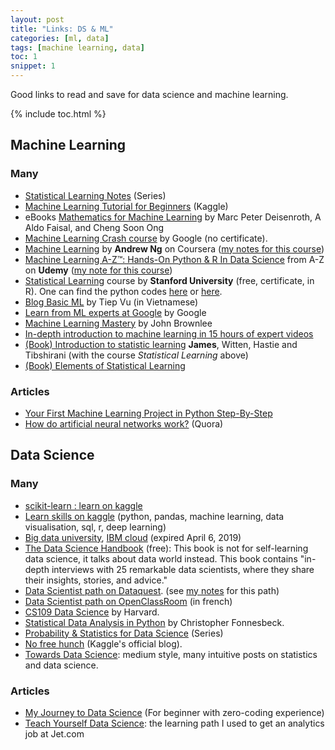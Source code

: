 ```yaml
---
layout: post
title: "Links: DS & ML"
categories: [ml, data]
tags: [machine learning, data]
toc: 1
snippet: 1
---
```


Good links to read and save for data science and machine learning.

{% include toc.html %}

## Machine Learning

### Many

- [Statistical Learning Notes](https://towardsdatascience.com/statistical-learning-notes-series-c8c218102ae0) (Series)
- [Machine Learning Tutorial for Beginners](https://www.kaggle.com/kanncaa1/machine-learning-tutorial-for-beginners) (Kaggle)
- eBooks [Mathematics for Machine Learning](https://mml-book.github.io/) by Marc Peter Deisenroth, A Aldo Faisal, and Cheng Soon Ong
- [Machine Learning Crash course](https://developers.google.com/machine-learning/crash-course/ml-intro) by Google (no certificate).
- [Machine Learning](https://www.coursera.org/learn/machine-learning) by **Andrew Ng** on Coursera ([my notes for this course](/tags#ml-coursera))
- [Machine Learning A-Z™: Hands-On Python & R In Data Science](https://www.udemy.com/machinelearning/) from A-Z on **Udemy** ([my note for this course](/tags#ml-udemy))
- [Statistical Learning](https://lagunita.stanford.edu/courses/HumanitiesSciences/StatLearning/Winter2016/about) course by **Stanford University** (free, certificate, in R). One can find the python codes [here](https://github.com/tdpetrou/Machine-Learning-Books-With-Python/tree/master/Introduction%20to%20Statistical%20Learning) or [here](https://github.com/JWarmenhoven/ISLR-python). 
- [Blog Basic ML](https://machinelearningcoban.com/) by Tiep Vu (in Vietnamese)
- [Learn from ML experts at Google](https://ai.google/education/) by Google
- [Machine Learning Mastery](https://machinelearningmastery.com/start-here/) by John Brownlee
- [In-depth introduction to machine learning in 15 hours of expert videos](https://www.r-bloggers.com/in-depth-introduction-to-machine-learning-in-15-hours-of-expert-videos/)
- [(Book) Introduction to statistic learning](https://www-bcf.usc.edu/~gareth/ISL/) **James**, Witten, Hastie and Tibshirani (with the course *Statistical Learning* above)
- [(Book) Elements of Statistical Learning](https://web.stanford.edu/~hastie/Papers/ESLII.pdf)

### Articles

- [Your First Machine Learning Project in Python Step-By-Step](https://machinelearningmastery.com/machine-learning-in-python-step-by-step/)
- [How do artificial neural networks work?](https://www.quora.com/How-do-artificial-neural-networks-work) (Quora)

## Data Science

### Many

- [scikit-learn : learn on kaggle](http://blog.kaggle.com/author/kevin-markham/)
- [Learn skills on kaggle](https://www.kaggle.com/learn/overview) (python, pandas, machine learning, data visualisation, sql, r, deep learning)
- [Big data university](courses.cognitiveclass.ai), [IBM cloud](https://console.bluemix.net) (expired April 6, 2019)
- [The Data Science Handbook](http://www.thedatasciencehandbook.com/) (free): This book is not for self-learning data science, it talks about data world instead. This book contains "in-depth interviews with 25 remarkable data scientists, where they share their insights, stories, and advice."
- [Data Scientist path on Dataquest](https://www.dataquest.io/path/data-scientist). (see [my notes](/tags#dataquest) for this path)
- [Data Scientist path on OpenClassRoom](https://openclassrooms.com/fr/paths/63-data-scientist) (in french)
- [CS109 Data Science](http://cs109.github.io/2015/pages/videos.html) by Harvard.
- [Statistical Data Analysis in Python](https://github.com/fonnesbeck/statistical-analysis-python-tutorial) by Christopher Fonnesbeck.
- [Probability & Statistics for Data Science](https://towardsdatascience.com/probability-statistics-for-data-science-series-83b94353ca48) (Series)
- [No free hunch](http://blog.kaggle.com/) (Kaggle's official blog).
- <update /> [Towards Data Science](https://towardsdatascience.com/): medium style, many intuitive posts on statistics and data science.


### Articles

- [My Journey to Data Science](https://towardsdatascience.com/my-journey-to-data-science-for-beginner-with-zero-coding-experience-1e7896b564d3) (For beginner with zero-coding experience)
- [Teach Yourself Data Science](https://medium.freecodecamp.org/a-path-for-you-to-learn-analytics-and-data-skills-bd48ccde7325): the learning path I used to get an analytics job at Jet.com

